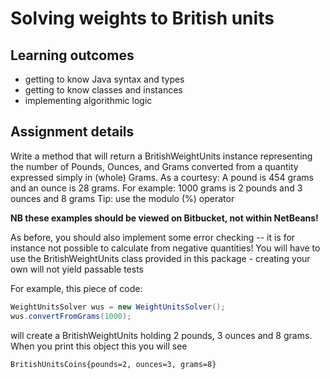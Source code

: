 # Solving weights to British units  #

## Learning outcomes ##
* getting to know Java syntax and types
* getting to know classes and instances
* implementing algorithmic logic


## Assignment details ##
Write a method that will return a BritishWeightUnits instance representing the number of 
Pounds, Ounces, and Grams converted from a quantity expressed simply in (whole) Grams.
As a courtesy: A pound is 454 grams and an ounce is 28 grams.
For example: 1000 grams is 2 pounds and 3 ounces and 8 grams
Tip: use the modulo (%) operator

**NB these examples should be viewed on Bitbucket, not within NetBeans!**

As before, you should also implement some error checking -- it is for instance not possible to calculate from negative quantities!
You will have to use the BritishWeightUnits class provided in this package - creating your own will not yield passable tests

For example, this piece of code:

```Java
WeightUnitsSolver wus = new WeightUnitsSolver();
wus.convertFromGrams(1000);
``` 

will create a BritishWeightUnits holding 2 pounds, 3 ounces and 8 grams.
When you print this object this you will see

```
BritishUnitsCoins{pounds=2, ounces=3, grams=8}
```

